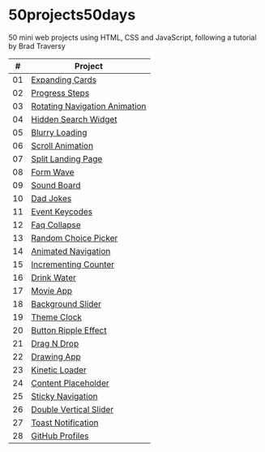# 50projects50days
50 mini web projects using HTML, CSS and JavaScript, following a tutorial by Brad Traversy


|  #  | Project                                                                                                                     |
| :-: | --------------------------------------------------------------------------------------------------------------------------- |
| 01  | [Expanding Cards](https://github.com/anastasija-angelovska/50projects50days/tree/main/Expanding%20cards)                    |
| 02  | [Progress Steps](https://github.com/anastasija-angelovska/50projects50days/tree/main/The%20steps)                           |
| 03  | [Rotating Navigation Animation](https://github.com/anastasija-angelovska/50projects50days/tree/main/Rotating%20navigation)  | 
| 04  | [Hidden Search Widget](https://github.com/anastasija-angelovska/50projects50days/tree/main/Hidden%20search)                 |
| 05  | [Blurry Loading](https://github.com/anastasija-angelovska/50projects50days/tree/main/Blurry%20loading)                      |
| 06  | [Scroll Animation](https://github.com/anastasija-angelovska/50projects50days/tree/main/Scroll%20animation)                  |
| 07  | [Split Landing Page](https://github.com/anastasija-angelovska/50projects50days/tree/main/Split%20landing%20page)            |
| 08  | [Form Wave](https://github.com/anastasija-angelovska/50projects50days/tree/main/From%20input%20wave)                        | 
| 09  | [Sound Board](https://github.com/anastasija-angelovska/50projects50days/tree/main/Sound%20board)                            |
| 10  | [Dad Jokes](https://github.com/anastasija-angelovska/50projects50days/tree/main/Dad%20Jokes)                                |
| 11  | [Event Keycodes](https://github.com/anastasija-angelovska/50projects50days/tree/main/Event%20key%20codes)                   |
| 12  | [Faq Collapse](https://github.com/anastasija-angelovska/50projects50days/tree/main/Faq%20Collapse)                          |
| 13  | [Random Choice Picker](https://github.com/anastasija-angelovska/50projects50days/tree/main/Random%20Choice%20Picker)        | 
| 14  | [Animated Navigation](https://github.com/anastasija-angelovska/50projects50days/tree/main/Animated%20Navigation)            |
| 15  | [Incrementing Counter](https://github.com/anastasija-angelovska/50projects50days/tree/main/Incrementing%20counter)          |
| 16  | [Drink Water](https://github.com/anastasija-angelovska/50projects50days/tree/main/Drink%20water)                            |
| 17  | [Movie App](https://github.com/anastasija-angelovska/50projects50days/tree/main/Movie%20app)                                |
| 18  | [Background Slider](https://github.com/anastasija-angelovska/50projects50days/tree/main/Background%20slider)                |
| 19  | [Theme Clock](https://github.com/anastasija-angelovska/50projects50days/tree/main/Theme%20clock)                            |
| 20  | [Button Ripple Effect](https://github.com/anastasija-angelovska/50projects50days/tree/main/Button%20ripple%20effect)        |
| 21  | [Drag N Drop ](https://github.com/anastasija-angelovska/50projects50days/tree/main/Drag%20N%20Drop)                         |
| 22  | [Drawing App ](https://github.com/anastasija-angelovska/50projects50days/tree/main/Drawing%20app)                           |
| 23  | [Kinetic Loader](https://github.com/anastasija-angelovska/50projects50days/tree/main/Kinetic%20loader)                      |
| 24  | [Content Placeholder](https://github.com/anastasija-angelovska/50projects50days/tree/main/Content%20placeholder)            |
| 25  | [Sticky Navigation](https://github.com/anastasija-angelovska/50projects50days/tree/main/Sticky%20navigation)                |
| 26  | [Double Vertical Slider](https://github.com/anastasija-angelovska/50projects50days/tree/main/Double%20vertical%20slider)    |
| 27  | [Toast Notification](https://github.com/anastasija-angelovska/50projects50days/tree/main/Toast%20notification)              |
| 28  | [GitHub Profiles](https://github.com/anastasija-angelovska/50projects50days/tree/main/Github%20profiles)                    |
